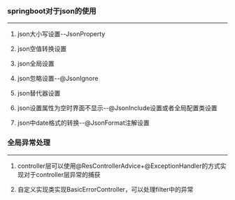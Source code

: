 ### springboot对于json的使用

---

1. json大小写设置--JsonProperty

2. json空值转换设置

3. json全局设置

4. json忽略设置--@JsonIgnore

5. json替代器设置

6. json设置属性为空时界面不显示--@JsonInclude设置或者全局配置类设置

7. json中date格式的转换--@JsonFormat注解设置




### 全局异常处理

---
1. controller层可以使用@ResControllerAdvice+@ExceptionHandler的方式实现对于controller层异常的捕获

2. 自定义实现类实现BasicErrorController，可以处理filter中的异常


